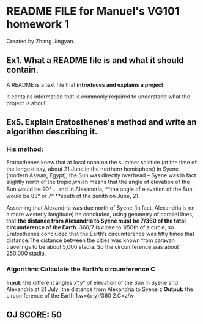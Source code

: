 # README FILE for Manuel's VG101 homework 1

Created by Zhang Jingyan.



## Ex1. What a README file is and what it should contain. 

A README is a text file that **introduces and explains a project**. 

It contains information that is commonly required to understand what the project is about. 



## Ex5. Explain Eratosthenes's method and write an algorithm describing it.



### His method:

Eratosthenes knew that at local noon on the summer solstice (at the time of the longest day, about 21 June in the northern hemisphere) in Syene (modern Aswan, Egypt), the Sun was directly overhead – Syene was in fact slightly north of the tropic,which means that the angle of elevation of the Sun would be 90° ，and In Alexandria, **the angle of elevation of the Sun would be 83° or 7° **south of the zenith on June, 21.

Assuming that Alexandria was due north of Syene (in fact, Alexandria is on a more westerly longitude) he concluded, using geometry of parallel lines, that **the distance from Alexandria to Syene must be 7/360 of the total circumference of the Earth**. 360/7 is close to 1/50th of a circle, so Eratosthenes concluded that the Earth’s circumference was fifty times that distance.The distance between the cities was known from caravan travelings to be about 5,000 stadia. So the circumference was about 250,000 stadia.



### Algorithm: Calculate the Earth’s circumference C

**Input:**  the different angles x°,y° of elevation of the Sun in Syene and Alexandria at 21 July; the distance from Alexandria to Syene z 
**Output:**  the circumference of the Earth 
1.w=(x-y)/360 
2.C=z/w





## OJ SCORE: 50
